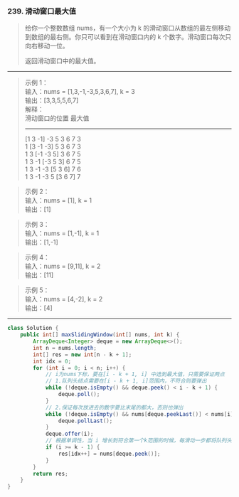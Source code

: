 ### 239. 滑动窗口最大值

>给你一个整数数组 nums，有一个大小为 k 的滑动窗口从数组的最左侧移动到数组的最右侧。你只可以看到在滑动窗口内的 k 个数字。滑动窗口每次只向右移动一位。
>
>返回滑动窗口中的最大值。
***
>示例 1：   
>输入：nums = [1,3,-1,-3,5,3,6,7], k = 3   
>输出：[3,3,5,5,6,7]   
>解释：   
>滑动窗口的位置                最大值   
>---------------               -----  
>[1  3  -1] -3  5  3  6  7       3  
> 1 [3  -1  -3] 5  3  6  7       3  
> 1  3 [-1  -3  5] 3  6  7       5  
> 1  3  -1 [-3  5  3] 6  7       5  
> 1  3  -1  -3 [5  3  6] 7       6  
> 1  3  -1  -3  5 [3  6  7]      7  

>示例 2：  
>输入：nums = [1], k = 1  
>输出：[1]  

>示例 3：  
>输入：nums = [1,-1], k = 1  
>输出：[1,-1]  

>示例 4：  
>输入：nums = [9,11], k = 2  
>输出：[11]  

>示例 5：  
>输入：nums = [4,-2], k = 2  
>输出：[4]  
***
```java
class Solution {
    public int[] maxSlidingWindow(int[] nums, int k) {
        ArrayDeque<Integer> deque = new ArrayDeque<>();
        int n = nums.length;
        int[] res = new int[n - k + 1];
        int idx = 0;
        for (int i = 0; i < n; i++) {
            // i为nums下标，要在[i - k + 1, i] 中选到最大值，只需要保证两点
            // 1.队列头结点需要在[i - k + 1, i]范围内，不符合则要弹出
            while (!deque.isEmpty() && deque.peek() < i - k + 1) {
                deque.poll();
            }
            // 2.保证每次放进去的数字要比末尾的都大，否则也弹出
            while (!deque.isEmpty() && nums[deque.peekLast()] < nums[i]) {
                deque.pollLast();
            }
            deque.offer(i);
            // 根据单调性，当 i 增长到符合第一个k范围的时候，每滑动一步都将队列头节点放入结果
            if (i >= k - 1) {
                res[idx++] = nums[deque.peek()];
            }
        }
        return res;
    }
}
```